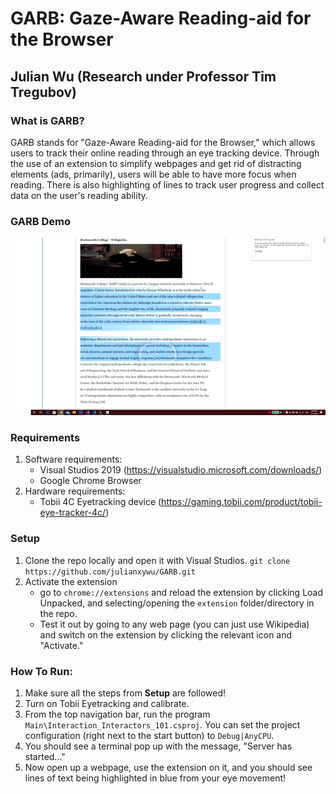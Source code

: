 # GARB: Gaze-Aware Reading-aid for the Browser
## Julian Wu (Research under Professor Tim Tregubov)

### What is GARB?
GARB stands for "Gaze-Aware Reading-aid for the Browser," which allows users to track their online reading through an eye tracking device.
Through the use of an extension to simplify webpages and get rid of distracting elements (ads, primarily), users will be able to have more focus when reading.
There is also highlighting of lines to track user progress and collect data on the user's reading ability.

### GARB Demo
![GARB Demo](OtherFiles/GarbDemo.gif)

### Requirements
1. Software requirements:
    * Visual Studios 2019 (https://visualstudio.microsoft.com/downloads/)
    * Google Chrome Browser
2. Hardware requirements:
    * Tobii 4C Eyetracking device (https://gaming.tobii.com/product/tobii-eye-tracker-4c/)

### Setup
1. Clone the repo locally and open it with Visual Studios.
`git clone https://github.com/julianxywu/GARB.git`
2. Activate the extension
    * go to `chrome://extensions` and reload the extension by clicking Load Unpacked, and selecting/opening the `extension` folder/directory in the repo.
    * Test it out by going to any web page (you can just use Wikipedia) and switch on the extension by clicking the relevant icon and "Activate."

### How To Run:
1. Make sure all the steps from __Setup__ are followed!
2. Turn on Tobii Eyetracking and calibrate. 
3. From the top navigation bar, run the program `Main\Interaction_Interactors_101.csproj`. You can set the project configuration (right next to the start button) to `Debug|AnyCPU`.
4. You should see a terminal pop up with the message, "Server has started..."
5. Now open up a webpage, use the extension on it, and you should see lines of text being highlighted in blue from your eye movement!

